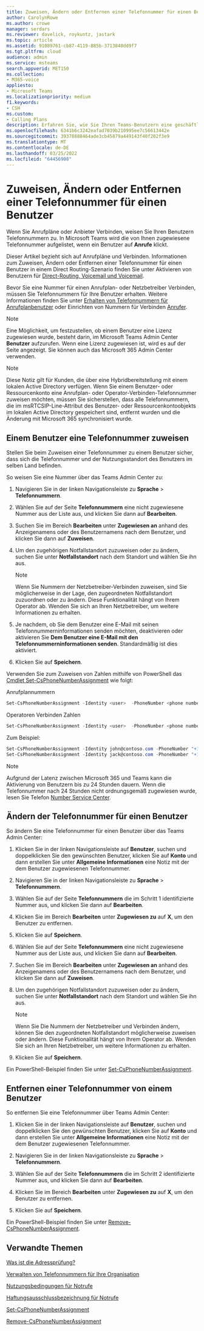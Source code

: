 ```yaml
---
title: Zuweisen, Ändern oder Entfernen einer Telefonnummer für einen Benutzer
author: CarolynRowe
ms.author: crowe
manager: serdars
ms.reviewer: davelick, roykuntz, jastark
ms.topic: article
ms.assetid: 91089761-cb87-4119-885b-3713840dd9f7
ms.tgt.pltfrm: cloud
audience: admin
ms.service: msteams
search.appverid: MET150
ms.collection:
- M365-voice
appliesto:
- Microsoft Teams
ms.localizationpriority: medium
f1.keywords:
- CSH
ms.custom:
- Calling Plans
description: Erfahren Sie, wie Sie Ihren Teams-Benutzern eine geschäftliche Telefonnummer zuweisen oder diese ändern oder entfernen können, damit Unternehmen und Kunden von außerhalb anrufen können.
ms.openlocfilehash: 6341b6c3242eafad7039b210995ee7c56613442e
ms.sourcegitcommit: 39378888464ade3cb45879a449143f40f202f3e9
ms.translationtype: MT
ms.contentlocale: de-DE
ms.lasthandoff: 03/25/2022
ms.locfileid: "64456908"
---
```

# <a name="assign-change-or-remove-a-phone-number-for-a-user"></a>Zuweisen, Ändern oder Entfernen einer Telefonnummer für einen Benutzer

Wenn Sie Anrufpläne oder Anbieter Verbinden, weisen Sie Ihren Benutzern Telefonnummern zu. In Microsoft Teams wird die von Ihnen zugewiesene Telefonnummer aufgelistet, wenn ein Benutzer auf **Anrufe** klickt. 

Dieser Artikel bezieht sich auf Anrufpläne und Verbinden. Informationen zum Zuweisen, Ändern oder Entfernen einer Telefonnummer für einen Benutzer in einem Direct Routing-Szenario finden Sie unter Aktivieren von Benutzern für [Direct-Routing, Voicemail und Voicemail](./direct-routing-enable-users.md).

Bevor Sie eine Nummer für einen Anrufplan- oder Netzbetreiber Verbinden, müssen Sie Telefonnummern für Ihre Benutzer erhalten. Weitere Informationen finden Sie unter [Erhalten von Telefonnummern für Anrufplanbenutzer](getting-phone-numbers-for-your-users.md) oder Einrichten von Nummern für Verbinden [Anrufer](operator-connect-configure.md#set-up-phone-numbers).

  
> [!NOTE]
> Eine Möglichkeit, um festzustellen, ob einem Benutzer eine Lizenz zugewiesen wurde, besteht darin, im Microsoft Teams Admin Center **Benutzer** aufzurufen. Wenn eine Lizenz zugewiesen ist, wird es auf der Seite angezeigt.  Sie können auch das Microsoft 365 Admin Center verwenden.

> [!NOTE]
> Diese Notiz gilt für Kunden, die über eine Hybridbereitstellung mit einem lokalen Active Directory verfügen. Wenn Sie einem Benutzer- oder Ressourcenkonto eine Anrufplan- oder Operator-Verbinden-Telefonnummer zuweisen möchten, müssen Sie sicherstellen, dass alle Telefonnummern, die im msRTCSIP-Line-Attribut des Benutzer- oder Ressourcenkontoobjekts im lokalen Active Directory gespeichert sind, entfernt wurden und die Änderung mit Microsoft 365 synchronisiert wurde.
  
## <a name="assign-a-phone-number-to-a-user"></a>Einem Benutzer eine Telefonnummer zuweisen

Stellen Sie beim Zuweisen einer Telefonnummer zu einem Benutzer sicher, dass sich die Telefonnummer und der Nutzungsstandort des Benutzers im selben Land befinden.

So weisen Sie eine Nummer über das Teams Admin Center zu:
    
1. Navigieren Sie in der linken Navigationsleiste zu **Sprache** > **Telefonnummern**.

2. Wählen Sie auf der Seite **Telefonnummern** eine nicht zugewiesene Nummer aus der Liste aus, und klicken Sie dann auf **Bearbeiten**.  

3. Suchen Sie im Bereich **Bearbeiten** unter **Zugewiesen an** anhand des Anzeigenamens oder des Benutzernamens nach dem Benutzer, und klicken Sie dann auf **Zuweisen**.

4. Um den zugehörigen Notfallstandort zuzuweisen oder zu ändern, suchen Sie unter **Notfallstandort** nach dem Standort und wählen Sie ihn aus.

   > [!NOTE]
   > Wenn Sie Nummern der Netzbetreiber-Verbinden zuweisen, sind Sie möglicherweise in der Lage, den zugeordneten Notfallstandort zuzuordnen oder zu ändern. Diese Funktionalität hängt von Ihrem Operator ab. Wenden Sie sich an Ihren Netzbetreiber, um weitere Informationen zu erhalten.

5. Je nachdem, ob Sie dem Benutzer eine E-Mail mit seinen Telefonnummerninformationen senden möchten, deaktivieren oder aktivieren Sie **Dem Benutzer eine E-Mail mit den Telefonnummerninformationen senden**. Standardmäßig ist dies aktiviert. 

6. Klicken Sie auf **Speichern**.

Verwenden Sie zum Zuweisen von Zahlen mithilfe von PowerShell das [Cmdlet Set-CsPhoneNumberAssignment](/powershell/module/teams/set-csphonenumberassignment) wie folgt:

Anrufplannummern
```PowerShell
Set-CsPhoneNumberAssignment -Identity <user>  -PhoneNumber <phone number> -PhoneNumberType CallingPlan
```

Operatoren Verbinden Zahlen
```PowerShell
Set-CsPhoneNumberAssignment -Identity <user>  -PhoneNumber <phone number> -PhoneNumberType OperatorConnect
```

Zum Beispiel: 

```PowerShell
Set-CsPhoneNumberAssignment -Identity john@contoso.com -PhoneNumber "+14255550101" -PhoneNumberType CallingPlan
Set-CsPhoneNumberAssignment -Identity jack@contoso.com -PhoneNumber "+14255550102" -PhoneNumberType OperatorConnect
```

> [!NOTE]
> Aufgrund der Latenz zwischen Microsoft 365 und Teams kann die Aktivierung von Benutzern bis zu 24 Stunden dauern. Wenn die Telefonnummer nach 24 Stunden nicht ordnungsgemäß zugewiesen wurde, lesen Sie Telefon [Number Service Center](https://pstnsd.powerappsportals.com/). 

  
## <a name="change-a-phone-number-for-a-user"></a>Ändern der Telefonnummer für einen Benutzer

So ändern Sie eine Telefonnummer für einen Benutzer über das Teams Admin Center:
    
1. Klicken Sie in der linken Navigationsleiste auf **Benutzer**, suchen und doppelklicken Sie den gewünschten Benutzer, klicken Sie auf **Konto** und dann erstellen Sie unter **Allgemeine Informationen** eine Notiz mit der dem Benutzer zugewiesenen Telefonnummer.

2. Navigieren Sie in der linken Navigationsleiste zu **Sprache** > **Telefonnummern**.

3. Wählen Sie auf der Seite **Telefonnummern** die im Schritt 1 identifizierte Nummer aus, und klicken Sie dann auf **Bearbeiten**.  

4. Klicken Sie im Bereich **Bearbeiten** unter **Zugewiesen zu** auf **X**, um den Benutzer zu entfernen.

5. Klicken Sie auf **Speichern**.

6. Wählen Sie auf der Seite **Telefonnummern** eine nicht zugewiesene Nummer aus der Liste aus, und klicken Sie dann auf **Bearbeiten**.  

7. Suchen Sie im Bereich **Bearbeiten** unter **Zugewiesen an** anhand des Anzeigenamens oder des Benutzernamens nach dem Benutzer, und klicken Sie dann auf **Zuweisen**.

8. Um den zugehörigen Notfallstandort zuzuweisen oder zu ändern, suchen Sie unter **Notfallstandort** nach dem Standort und wählen Sie ihn aus.

      > [!NOTE]
      > Wenn Sie Die Nummern der Netzbetreiber und Verbinden ändern, können Sie den zugeordneten Notfallstandort möglicherweise zuweisen oder ändern. Diese Funktionalität hängt von Ihrem Operator ab. Wenden Sie sich an Ihren Netzbetreiber, um weitere Informationen zu erhalten.

9. Klicken Sie auf **Speichern**.

Ein PowerShell-Beispiel finden Sie unter [Set-CsPhoneNumberAssignment](/powershell/module/teams/set-csphonenumberassignment).

## <a name="remove-a-phone-number-from-a-user"></a>Entfernen einer Telefonnummer von einem Benutzer

So entfernen Sie eine Telefonnummer über Teams Admin Center:

1. Klicken Sie in der linken Navigationsleiste auf **Benutzer**, suchen und doppelklicken Sie den gewünschten Benutzer, klicken Sie auf **Konto** und dann erstellen Sie unter **Allgemeine Informationen** eine Notiz mit der dem Benutzer zugewiesenen Telefonnummer.

2. Navigieren Sie in der linken Navigationsleiste zu **Sprache** > **Telefonnummern**.

3. Wählen Sie auf der Seite **Telefonnummern** die im Schritt 2 identifizierte Nummer aus, und klicken Sie dann auf **Bearbeiten**.  

4. Klicken Sie im Bereich **Bearbeiten** unter **Zugewiesen zu** auf **X**, um den Benutzer zu entfernen.

5. Klicken Sie auf **Speichern**.

Ein PowerShell-Beispiel finden Sie unter [Remove-CsPhoneNumberAssignment](/powershell/module/teams/remove-csphonenumberassignment).

## <a name="related-topics"></a>Verwandte Themen

[Was ist die Adressprüfung?](/skypeforbusiness/what-are-calling-plans-in-office-365/what-is-address-validation)

[Verwalten von Telefonnummern für Ihre Organisation](/microsoftteams/manage-phone-numbers-for-your-organization)

[Nutzungsbedingungen für Notrufe](./emergency-calling-terms-and-conditions.md)

[Haftungsausschlussbezeichnung für Notrufe](https://github.com/MicrosoftDocs/OfficeDocs-SkypeForBusiness/blob/live/Teams/downloads/emergency-calling/emergency-calling-label-(en-us)-(v.1.0).zip?raw=true)

[Set-CsPhoneNumberAssignment](/powershell/module/teams/set-csphonenumberassignment)

[Remove-CsPhoneNumberAssignment](/powershell/module/teams/remove-csphonenumberassignment)

